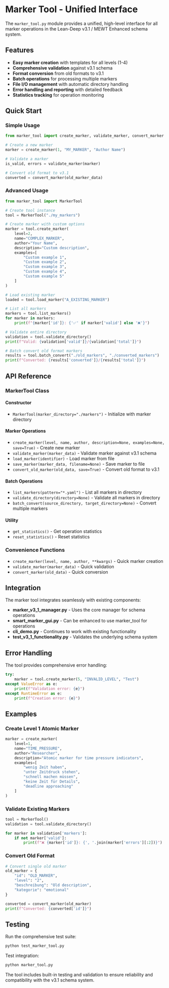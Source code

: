 # Marker Tool - Unified Interface

The `marker_tool.py` module provides a unified, high-level interface for all marker operations in the Lean-Deep v3.1 / MEWT Enhanced schema system.

## Features

- **Easy marker creation** with templates for all levels (1-4)
- **Comprehensive validation** against v3.1 schema
- **Format conversion** from old formats to v3.1
- **Batch operations** for processing multiple markers
- **File I/O management** with automatic directory handling
- **Error handling and reporting** with detailed feedback
- **Statistics tracking** for operation monitoring

## Quick Start

### Simple Usage

```python
from marker_tool import create_marker, validate_marker, convert_marker

# Create a new marker
marker = create_marker(1, "MY_MARKER", "Author Name")

# Validate a marker
is_valid, errors = validate_marker(marker)

# Convert old format to v3.1
converted = convert_marker(old_marker_data)
```

### Advanced Usage

```python
from marker_tool import MarkerTool

# Create tool instance
tool = MarkerTool("./my_markers")

# Create marker with custom options
marker = tool.create_marker(
    level=2,
    name="COMPLEX_MARKER",
    author="Your Name",
    description="Custom description",
    examples=[
        "Custom example 1",
        "Custom example 2",
        "Custom example 3",
        "Custom example 4",
        "Custom example 5"
    ]
)

# Load existing marker
loaded = tool.load_marker("A_EXISTING_MARKER")

# List all markers
markers = tool.list_markers()
for marker in markers:
    print(f"{marker['id']}: {'✅' if marker['valid'] else '❌'}")

# Validate entire directory
validation = tool.validate_directory()
print(f"Valid: {validation['valid']}/{validation['total']}")

# Batch convert old format markers
results = tool.batch_convert("./old_markers", "./converted_markers")
print(f"Converted: {results['converted']}/{results['total']}")
```

## API Reference

### MarkerTool Class

#### Constructor
- `MarkerTool(marker_directory="./markers")` - Initialize with marker directory

#### Marker Operations
- `create_marker(level, name, author, description=None, examples=None, save=True)` - Create new marker
- `validate_marker(marker_data)` - Validate marker against v3.1 schema
- `load_marker(identifier)` - Load marker from file
- `save_marker(marker_data, filename=None)` - Save marker to file
- `convert_old_marker(old_data, save=True)` - Convert old format to v3.1

#### Batch Operations
- `list_markers(pattern="*.yaml")` - List all markers in directory
- `validate_directory(directory=None)` - Validate all markers in directory
- `batch_convert(source_directory, target_directory=None)` - Convert multiple markers

#### Utility
- `get_statistics()` - Get operation statistics
- `reset_statistics()` - Reset statistics

### Convenience Functions

- `create_marker(level, name, author, **kwargs)` - Quick marker creation
- `validate_marker(marker_data)` - Quick validation
- `convert_marker(old_data)` - Quick conversion

## Integration

The marker tool integrates seamlessly with existing components:

- **marker_v3_1_manager.py** - Uses the core manager for schema operations
- **smart_marker_gui.py** - Can be enhanced to use marker_tool for operations
- **cli_demo.py** - Continues to work with existing functionality
- **test_v3_1_functionality.py** - Validates the underlying schema system

## Error Handling

The tool provides comprehensive error handling:

```python
try:
    marker = tool.create_marker(5, "INVALID_LEVEL", "Test")
except ValueError as e:
    print(f"Validation error: {e}")
except RuntimeError as e:
    print(f"Creation error: {e}")
```

## Examples

### Create Level 1 Atomic Marker
```python
marker = create_marker(
    level=1,
    name="TIME_PRESSURE",
    author="Researcher",
    description="Atomic marker for time pressure indicators",
    examples=[
        "wenig Zeit haben",
        "unter Zeitdruck stehen", 
        "schnell machen müssen",
        "keine Zeit für Details",
        "deadline approaching"
    ]
)
```

### Validate Existing Markers
```python
tool = MarkerTool()
validation = tool.validate_directory()

for marker in validation['markers']:
    if not marker['valid']:
        print(f"❌ {marker['id']}: {', '.join(marker['errors'][:2])}")
```

### Convert Old Format
```python
# Convert single old marker
old_marker = {
    "id": "OLD_MARKER",
    "level": "2",
    "beschreibung": "Old description",
    "kategorie": "emotional"
}

converted = convert_marker(old_marker)
print(f"Converted: {converted['id']}")
```

## Testing

Run the comprehensive test suite:

```bash
python test_marker_tool.py
```

Test integration:

```bash
python marker_tool.py
```

The tool includes built-in testing and validation to ensure reliability and compatibility with the v3.1 schema system.